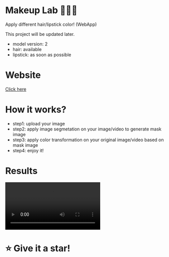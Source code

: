 # Makeup Lab 🧑‍🔬💄
Apply different hair/lipstick color! (WebApp)

This project will be updated later.

- model version: 2
- hair: available
- lipstick: as soon as possible

# Website

[Click here](https://mehrdad-dev-makeup-lab-app-2r88a0.streamlitapp.com/)


# How it works?

- step1: upload your image
- step2: apply image segmetation on your image/video to generate mask image
- step3: apply color transformation on your original image/video based on mask image
- step4: enjoy it!


# Results

![](../assets/video_2022-07-28_22-40-42.mp4)


# ⭐️ Give it a star!
